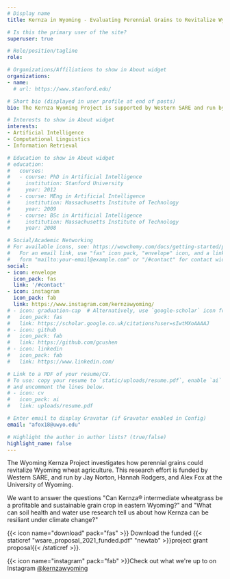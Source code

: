 ```yaml
---
# Display name
title: Kernza in Wyoming - Evaluating Perennial Grains to Revitalize Wyoming Wheat Agriculture

# Is this the primary user of the site?
superuser: true

# Role/position/tagline
role:

# Organizations/Affiliations to show in About widget
organizations:
- name:
  # url: https://www.stanford.edu/

# Short bio (displayed in user profile at end of posts)
bio: The Kernza Wyoming Project is supported by Western SARE and run by the University of Wyoming

# Interests to show in About widget
interests:
- Artificial Intelligence
- Computational Linguistics
- Information Retrieval

# Education to show in About widget
# education:
#   courses:
#   - course: PhD in Artificial Intelligence
#     institution: Stanford University
#     year: 2012
#   - course: MEng in Artificial Intelligence
#     institution: Massachusetts Institute of Technology
#     year: 2009
#   - course: BSc in Artificial Intelligence
#     institution: Massachusetts Institute of Technology
#     year: 2008

# Social/Academic Networking
# For available icons, see: https://wowchemy.com/docs/getting-started/page-builder/#icons
#   For an email link, use "fas" icon pack, "envelope" icon, and a link in the
#   form "mailto:your-email@example.com" or "/#contact" for contact widget.
social:
- icon: envelope
  icon_pack: fas
  link: '/#contact'
- icon: instagram
  icon_pack: fab
  link: https://www.instagram.com/kernzawyoming/
# - icon: graduation-cap  # Alternatively, use `google-scholar` icon from `ai` icon pack
#   icon_pack: fas
#   link: https://scholar.google.co.uk/citations?user=sIwtMXoAAAAJ
# - icon: github
#   icon_pack: fab
#   link: https://github.com/gcushen
# - icon: linkedin
#   icon_pack: fab
#   link: https://www.linkedin.com/

# Link to a PDF of your resume/CV.
# To use: copy your resume to `static/uploads/resume.pdf`, enable `ai` icons in `params.toml`, 
# and uncomment the lines below.
# - icon: cv
#   icon_pack: ai
#   link: uploads/resume.pdf

# Enter email to display Gravatar (if Gravatar enabled in Config)
email: "afox18@uwyo.edu"

# Highlight the author in author lists? (true/false)
highlight_name: false
---
```


The Wyoming Kernza Project investigates how perennial grains could revitalize Wyoming wheat agriculture. This research effort is funded by Western SARE, and run by Jay Norton, Hannah Rodgers, and Alex Fox at the University of Wyoming.

We want to answer the questions "Can Kernza® intermediate wheatgrass be a profitable and sustainable grain crop in eastern Wyoming?" and 
"What can soil health and water use research tell us about how Kernza can be resiliant under climate change?" 

{{< icon name="download" pack="fas" >}} Download the funded {{< staticref "wsare_proposal_2021_funded.pdf" "newtab" >}}project grant proposal{{< /staticref >}}.

{{< icon name="instagram" pack="fab" >}}Check out what we're up to on Instagram [@kernzawyoming](https://www.instagram.com/kernzawyoming/)
